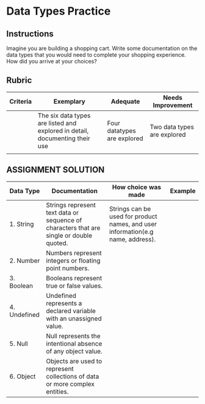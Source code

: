 # Data Types Practice

## Instructions

Imagine you are building a shopping cart. Write some documentation on the data types that you would need to complete your shopping experience. How did you arrive at your choices?

## Rubric

Criteria | Exemplary | Adequate | Needs Improvement
--- | --- | --- | -- |
||The six data types are listed and explored in detail, documenting their use|Four datatypes are explored|Two data types are explored|
| | | |

## ASSIGNMENT SOLUTION

Data Type | Documentation | How choice was made | Example |
--- | ---| --- | --- |
| 1. String | Strings represent text data or sequence of characters that are single or double quoted. | Strings can be used for product names, and user information(e.g name, address). |
| 2. Number | Numbers represent integers or floating point numbers. |
| 3. Boolean | Booleans represent true or false values. |
| 4. Undefined | Undefined represents a declared variable with an unassigned value. |
| 5. Null | Null represents the intentional absence of any object value. |
| 6. Object | Objects are used to represent collections of data or more complex entities. |